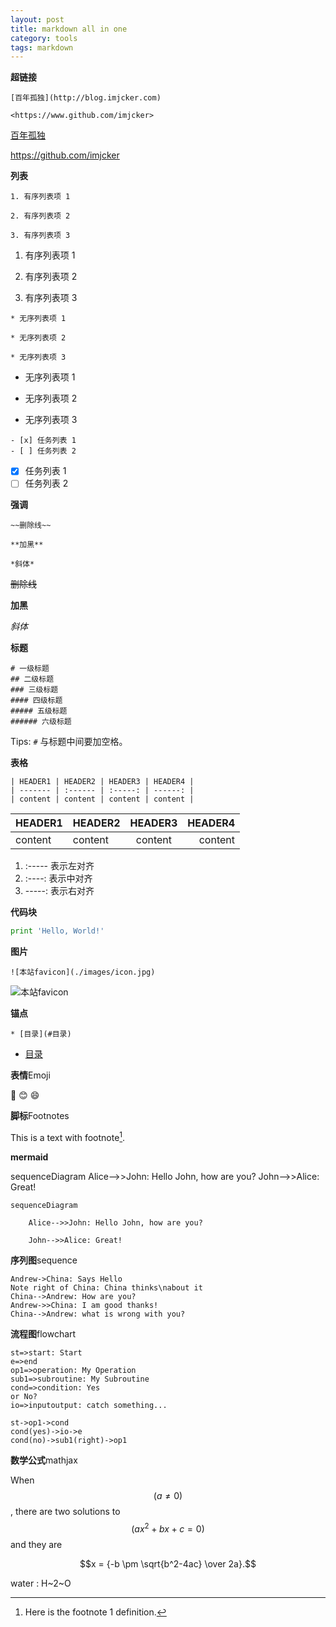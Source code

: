 ```yaml
---
layout: post
title: markdown all in one
category: tools
tags: markdown
---
```

**超链接**

```
[百年孤独](http://blog.imjcker.com)

<https://www.github.com/imjcker>
```

[百年孤独](http://blog.imjcker.com)

<https://github.com/imjcker>

**列表**

```
1. 有序列表项 1

2. 有序列表项 2

3. 有序列表项 3
```

1. 有序列表项 1

2. 有序列表项 2

3. 有序列表项 3

```
* 无序列表项 1

* 无序列表项 2

* 无序列表项 3
```

* 无序列表项 1

* 无序列表项 2

* 无序列表项 3

```
- [x] 任务列表 1
- [ ] 任务列表 2
```

- [x] 任务列表 1
- [ ] 任务列表 2

**强调**

```
~~删除线~~

**加黑**

*斜体*
```

~~删除线~~

**加黑**

*斜体*

**标题**

```
# 一级标题
## 二级标题
### 三级标题
#### 四级标题
##### 五级标题
###### 六级标题
```

Tips: `#` 与标题中间要加空格。

**表格**

```
| HEADER1 | HEADER2 | HEADER3 | HEADER4 |
| ------- | :------ | :-----: | ------: |
| content | content | content | content |
```

| HEADER1 | HEADER2 | HEADER3 | HEADER4 |
| ------- | :------ | :-----: | ------: |
| content | content | content | content |

1. :----- 表示左对齐
2. :----: 表示中对齐
3. -----: 表示右对齐

**代码块**

```python
print 'Hello, World!'
```

**图片**

```
![本站favicon](./images/icon.jpg)
```

![本站favicon](./images/icon.jpg)

**锚点**

```
* [目录](#目录)
```

* [目录](#目录)

**表情**Emoji

🐫
😊
😄

**脚标**Footnotes

This is a text with footnote[^1].

**mermaid**

<div class="mermaid">
sequenceDiagram
    Alice-->>John: Hello John, how are you?
    John-->>Alice: Great!
</div>

```mermaid
sequenceDiagram

    Alice-->>John: Hello John, how are you?

    John-->>Alice: Great!

```



**序列图**sequence

```sequence
Andrew->China: Says Hello
Note right of China: China thinks\nabout it
China-->Andrew: How are you?
Andrew->>China: I am good thanks!
China-->Andrew: what is wrong with you?
```

**流程图**flowchart

```flow
st=>start: Start
e=>end
op1=>operation: My Operation
sub1=>subroutine: My Subroutine
cond=>condition: Yes
or No?
io=>inputoutput: catch something...

st->op1->cond
cond(yes)->io->e
cond(no)->sub1(right)->op1
```

**数学公式**mathjax

When $$(a \ne 0)$$, there are two solutions to $$(ax^2 + bx + c = 0)$$ and they are

$$x = {-b \pm \sqrt{b^2-4ac} \over 2a}.$$

water :  H~2~O

[^1]: Here is the footnote 1 definition.

